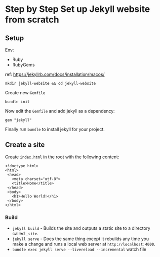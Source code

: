 # Step by Step Set up Jekyll website from scratch

## Setup

Env:
- Ruby
- RubyGems

ref: https://jekyllrb.com/docs/installation/macos/

```
mkdir jekyll-website && cd jekyll-website
```

Create new `Gemfile`

```
bundle init
```

Now edit the `Gemfile` and add jekyll as a dependency:

```
gem "jekyll"
```

Finally run `bundle` to install jekyll for your project.


## Create a site

Create `index.html` in the root with the following content:

 ```
 <!doctype html>
<html>
  <head>
    <meta charset="utf-8">
    <title>Home</title>
  </head>
  <body>
    <h1>Hello World!</h1>
  </body>
</html>
 ```

 ### Build

- `jekyll build` - Builds the site and outputs a static site to a directory called `_site`.
- `jekyll serve` - Does the same thing except it rebuilds any time you make a change and runs a local web server at `http://localhost:4000`.
- `bundle exec jekyll serve --livereload --incremental` watch file
